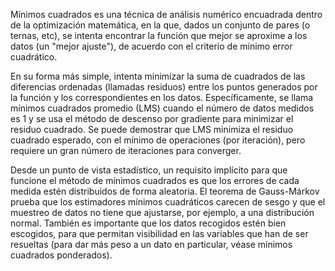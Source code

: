Mínimos cuadrados es una técnica de análisis numérico encuadrada dentro de la optimización matemática, en la que, dados un conjunto de pares (o ternas, etc), se intenta encontrar la función que mejor se aproxime a los datos (un "mejor ajuste"), de acuerdo con el criterio de mínimo error cuadrático.

En su forma más simple, intenta minimizar la suma de cuadrados de las diferencias ordenadas (llamadas residuos) entre los puntos generados por la función y los correspondientes en los datos. Específicamente, se llama mínimos cuadrados promedio (LMS) cuando el número de datos medidos es 1 y se usa el método de descenso por gradiente para minimizar el residuo cuadrado. Se puede demostrar que LMS minimiza el residuo cuadrado esperado, con el mínimo de operaciones (por iteración), pero requiere un gran número de iteraciones para converger.

Desde un punto de vista estadístico, un requisito implícito para que funcione el método de mínimos cuadrados es que los errores de cada medida estén distribuidos de forma aleatoria. El teorema de Gauss-Márkov prueba que los estimadores mínimos cuadráticos carecen de sesgo y que el muestreo de datos no tiene que ajustarse, por ejemplo, a una distribución normal. También es importante que los datos recogidos estén bien escogidos, para que permitan visibilidad en las variables que han de ser resueltas (para dar más peso a un dato en particular, véase mínimos cuadrados ponderados).

